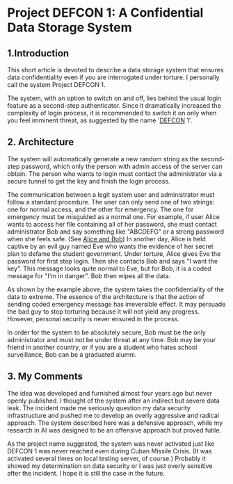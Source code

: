 # Project DEFCON 1: A Confidential Data Storage System

## 1.Introduction

This short article is devoted to describe a data storage system that ensures data confidentiality
even if you are interrogated under torture. I personally call the system Project DEFCON 1.

The system, with an option to switch on and off, lies behind the usual login feature as a
second-step authenticator. Since it dramatically increased the complexity of login process, it is
recommended to switch it on only when you feel imminent threat, as suggested by the name
'[DEFCON](https://en.wikipedia.org/wiki/DEFCON) 1'.

<!--truncate-->

## 2. Architecture

The system will automatically generate a new random string as the second-step password, which only
the person with admin access of the server can obtain. The person who wants to login must contact
the administrator via a secure tunnel to get the key and finish the login process.

The communication between a legit system user and administrator must follow a standard procedure.
The user can only send one of two strings: one for normal access, and the other for emergency. The
one for emergency must be misguided as a normal one. For example, if user Alice wants to access her
file containing all of her password, she must contact administrator Bob and say something like
"ABCDEFG" or a strong password when she feels safe. (See
[Alice and Bob](https://en.wikipedia.org/wiki/Alice_and_Bob)) In another day, Alice is held captive
by an evil guy named Eve who wants the evidence of her secret plan to defame the student government.
Under torture, Alice gives Eve the password for first step login. Then she contacts Bob and says "I
want the key". This message looks quite normal to Eve, but for Bob, it is a coded message for "I'm
in danger". Bob then wipes all the data.

As shown by the example above, the system takes the confidentiality of the data to extreme. The
essence of the architecture is that the action of sending coded emergency message has irreversible
effect. It may persuade the bad guy to stop torturing because it will not yield any progress.
However, personal security is never ensured in the process.

In order for the system to be absolutely secure, Bob must be the only administrator and must not be
under threat at any time. Bob may be your friend in another country, or if you are a student who
hates school surveillance, Bob can be a graduated alumni.

## 3. My Comments

The idea was developed and furnished almost four years ago but never openly published. I thought of
the system after an indirect but severe data leak. The incident made me seriously question my data
security infrastructure and pushed me to develop an overly aggressive and radical approach. The
system described here was a defensive approach, while my research in AI was designed to be an
offensive approach but proved futile.

As the project name suggested, the system was never activated just like DEFCON 1 was never reached
even during Cuban Missile Crisis. (It was activated several times on local testing server, of
course.) Probably it showed my determination on data security or I was just overly sensitive after
the incident. I hope it is still the case in the future.
